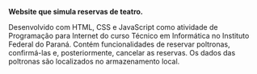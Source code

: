 **Website que simula reservas de teatro.**

Desenvolvido com HTML, CSS e JavaScript como atividade de Programação para Internet do curso Técnico em Informática no Instituto Federal do Paraná.
Contém funcionalidades de reservar poltronas, confirmá-las e, posteriormente, cancelar as reservas. Os dados das poltronas são localizados no armazenamento local.
